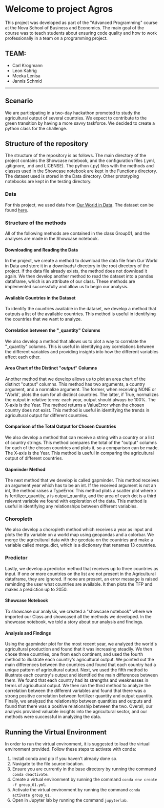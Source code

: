 # Welcome to project Agros

This project was developed as part of the "Advanced Programming" course at the Nova School of Business and Economics. The main goal of the course was to teach students about ensuring code quality and how to work professionally in a team on a programming project.

## TEAM: 
- Carl Krogmann     
- Leon Kahrig
- Meeka Lenisa
- Jannis Schmid
---
## Scenario

We are participating in a two-day hackathon promoted to study the agricultural output of several countries. We expect to contribute to the green transition by having a more savvy taskforce. We decided to create a python class for the challenge.


## Structure of the repository
The structure of the repository is as follows. The main directory of the project contains the Showcase notebook, and the configuration files (.yml, .gitignore, .md and LICENSE). The python (.py) files with the methods and classes used in the Showcase notebook are kept in the Functions directory. The dataset used is stored in the Data directory. Other prototyping notebooks are kept in the testing directory. 


### Data

For this project, we used data from [Our World in Data](https://ourworldindata.org/). The dataset can be found [here](https://github.com/owid/owid-datasets/blob/master/datasets/Agricultural%20total%20factor%20productivity%20(USDA)/Agricultural%20total%20factor%20productivity%20(USDA).csv).

### Structure of the methods 
All of the following methods are contained in the class Group01, and the analyses are made in the Showcase notebook.

#### Downloading and Reading the Data

In the project, we create a method to download the data file from Our World in Data and store it in a downloads/ directory in the root directory of the project. If the data file already exists, the method does not download it again. We then develop another method to read the dataset into a pandas dataframe, which is an attribute of our class. These methods are implemented successfully and allow us to begin our analysis.

#### Available Countries in the Dataset

To identify the countries available in the dataset, we develop a method that outputs a list of the available countries. This method is useful in identifying the countries that we want to analyze.

####  Correlation between the "_quantity" Columns

We also develop a method that allows us to plot a way to correlate the "_quantity" columns. This is useful in identifying any correlations between the different variables and providing insights into how the different variables affect each other.

#### Area Chart of the Distinct "_output_" Columns

Another method that we develop allows us to plot an area chart of the distinct "output" columns. This method has two arguments, a country argument, and a normalize argument. The former, when receiving NONE or 'World', plots the sum for all distinct countries. The latter, if True, normalizes the output in relative terms: each year, output should always be 100%. The X-axis is the Year. The method returns a ValueError when the chosen country does not exist. This method is useful in identifying the trends in agricultural output for different countries.

#### Comparison of the Total Output for Chosen Countries

We also develop a method that can receive a string with a country or a list of country strings. This method compares the total of the "output" columns for each of the chosen countries and plots it, so a comparison can be made. The X-axis is the Year. This method is useful in comparing the agricultural output of different countries.

#### Gapminder Method

The next method that we develop is called gapminder. This method receives an argument year which has to be an int. If the received argument is not an int, the method raises a TypeError. This method plots a scatter plot where x is fertilizer_quantity, y is output_quantity, and the area of each dot is a third relevant variable we found with exploration of the data. This method is useful in identifying any relationships between different variables.

### Choropleth

We also develop a choropleth method which receives a year as input and plots the tfp variable on a world map using geopandas and a colorbar. We merge the agricultural data with the geodata on the countries and make a variable called merge_dict, which is a dictionary that renames 13 countries.

### Predictor 

Lastly, we develop a predictor method that receives up to three countries as input. If one or more countries on the list are not present in the Agricultural dataframe, they are ignored. If none are present, an error message is raised reminding the user what countries are available. It then plots the TFP and makes a prediction up to 2050.

#### Showcase Notebook

To showcase our analysis, we created a "showcase notebook" where we imported our Class and showcased all the methods we developed. In the showcase notebook, we told a story about our analysis and findings.

####  Analysis and Findings

Using the gapminder plot for the most recent year, we analyzed the world's agricultural production and found that it was increasing steadily. We then chose three countries, one from each continent, and used the fourth method to illustrate each country's agricultural output. We pointed out the main differences between the countries and found that each country had a unique pattern of agricultural output. Next, we used the fifth method to illustrate each country's output and identified the main differences between them. We found that each country had its strengths and weaknesses in terms of agricultural output. We then ran the third method to analyze the correlation between the different variables and found that there was a strong positive correlation between fertilizer quantity and output quantity. Finally, we analyzed the relationship between quantities and outputs and found that there was a positive relationship between the two. Overall, our analysis provided valuable insights into the agricultural sector, and our methods were successful in analyzing the data.


## Running the Virtual Environment
In order to run the virtual environment, it is suggested to load the virtual environment provided. Follow these steps to activate with conda:
1. Install conda and pip if you haven't already done so.
2. Navigate to the file source location.
3. Ensure you are currently in the base directory by running the command `conda deactivate`.
4. Create a virtual environment by running the command `conda env create -f group_01.yml`. 
5. Activate the virtual environment by running the command `conda activate group_01`.
6. Open in Jupyter lab by running the command `jupyterlab`.